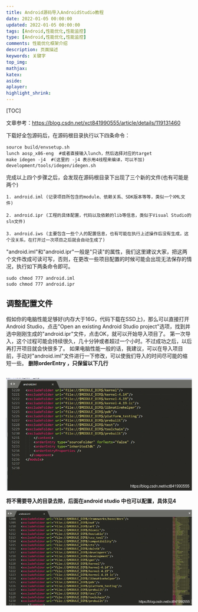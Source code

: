 ```yaml
---
title: Android源码导入AndroidStudio教程
date: 2022-01-05 00:00:00
updated: 2022-01-05 00:00:00
tags: [Android,性能优化,性能监控]
type: [Android,性能优化,性能监控]
comments: 性能优化框架介绍
description: 页面描述
keywords: 关键字
top_img:
mathjax:
katex:
aside:
aplayer:
highlight_shrink:
---
```


[TOC]



文章参考：https://blog.csdn.net/xct841990555/article/details/119131460





下载好全包源码后，在源码根目录执行以下四条命令：

```shell
source build/envsetup.sh
lunch aosp_x86-eng  #或者直接输入lunch，然后选择对应的target
make idegen -j4  #(这里的 -j4 表示用4线程来编译，可以不加)
development/tools/idegen/idegen.sh
```

完成以上四个步骤之后，会发现在源码根目录下出现了三个新的文件(也有可能是两个)

```shell
1. android.iml (记录项目所包含的module、依赖关系、SDK版本等等，类似一个XML文件)

2. android.ipr (工程的具体配置，代码以及依赖的lib等信息，类似于Visual Studio的sln文件)

3. android.iws (主要包含一些个人的配置信息，也有可能在执行上述操作后没有生成，这个没关系，在打开过一次项目之后就会自动生成了)
```



"android.iml"和"android.ipr"一般是"只读"的属性，我们这里建议大家，把这两个文件改成可读可写，否则，在更改一些项目配置的时候可能会出现无法保存的情况，执行如下两条命令即可。

```shell
sudo chmod 777 android.iml
sudo chmod 777 android.ipr
```



## 调整配置文件

假如你的电脑性能足够好(内存大于16G，代码下载在SSD上)，那么可以直接打开Android Studio，点击"Open an existing Android Studio project"选项，找到并选中刚刚生成的"android.ipr"文件，点击OK，就可以开始导入项目了。 第一次导入，这个过程可能会持续很久，几十分钟或者超过一个小时。不过成功之后，以后再打开项目就会快很多了。 如果电脑性能一般的话，我建议，可以在导入项目前，手动对"android.iml"文件进行一下修改，可以使我们导入的时间尽可能的缩短一些。
**删除orderEntry ，只保留以下几行**



​	![img](images/center.png)



**将不需要导入的目录去除，后面在android studio 中也可以配置，具体见4**

![img](images/16541808078655.png)


